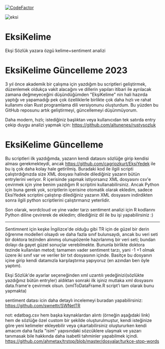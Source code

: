 [![CodeFactor](https://www.codefactor.io/repository/github/altunenes/eksikelime/badge)](https://www.codefactor.io/repository/github/altunenes/eksikelime)

![eksi](https://user-images.githubusercontent.com/54986652/227799394-9a51d729-3e7a-488b-99eb-4513f017f9b7.jpg)


# EksiKelime
Ekşi Sözlük yazara özgü kelime+sentiment analizi


# EksiKelime Güncelleme 2023 

3 yıl önce akademik bir çalışma için yazdığım bu scriptleri geliştirmek, düzenlemek oldukça vakit alacağını  ve dillerin yapıları itibari ile ayrılacak zamana değmeyeceğini düşündüğümden "EkşiKelime" nin hali hazırda yaptığı ve yapamadığı pek çok özelliklerle birlikte çok daha hızlı ve rahat kullanımı olan Rust programlama dili versiyonunu oluşturdum. Bu yüzden bu GitHub reposunu artık geliştirmeyi, güncellemeyi düşünmüyorum. 

Daha modern, hızlı; istediğiniz başlıktan veya kullanıcıdan tek satırda entry çekip duygu analizi yapmak için: https://github.com/altunenes/rustysozluk



# EksiKelime Güncelleme



Bu scriptleri ilk yazdığımda, yazarın kendi datasını sözlüğe girip kendisi alması gerekmekteydi, ancak https://github.com/cagriozkurt/EksiYedek ile bu iş çok daha kolay hale getirilmiş. Buradaki kod ile ilgili scripti çalıştırdığınızda size XML dosyası halinde dilediğiniz yazarın bütün entrylerini veriyor. R içerisinde yapmak istiyorsanız XML dosyasını csv'e çevirmek için yine benim yazdığım R scriptini kullanabilirsiniz. Ancak Python için buna gerek yok, scriptlerin içerisine otomatik olarak ekledim, sadece EksiYedek scriptini çalıştırıp dilediğiniz yazarın XML dosyasını indirdikten sonra ilgili python scriptlerini çalıştırmanız yeterlidir. 

Son olarak, wordcloud ve yine vader tarzı sentiment analizi için R kodlarını Python diline çevirerek de ekledim; dilediğiniz dil ile bu işi yapabilirsiniz :)



-----------------------------


Sentimnent için keşke İngilizce'de olduğu gibi TR için de güzel bir derin öğrenme modelleri olsaydı ve daha fazla sınıf bulunsaydı, ancak bu veri seti bir doktora tezinden alınmış olunupözenle hazırlanmış bir veri seti; bundan dolayı da gayet güzel sonuçlar verebilmekte. Bununla birlikte doktora tezinde kullanılan metod; tamamen vader sentiment tarzı, yani -1 +1 olmak üzere iki sınıf var ve veriler bir txt dosyasının içinde. Basitçe bu dosyanın içine girip kendi datamızla karşılaştırma yapıyoruz (en azından ben öyle yaptım).

Ekşi Sözlük'de ayarlar seçeneğinden xml uzantılı yedeğinizi(sözlükte yazdığınız bütün entryler) aldıktan sonraki ilk işiniz mutlaka xml dosyasını data.frame'e çevirmek olsun. (xmlToDataFrame.R script'i tam olarak bunu yapmakta) 


sentiment datası icin daha detaylı incelemeyi buradan yapabilirsiniz: https://github.com/swnettr/SWNetTR



not: edatbag.csv hem başka kaynaklardan alıntı (örneğin aşağıdaki link) hem de sözlüğe özel custom bir şekilde oluşturulmuştur, kendi isteğinize göre yeni kelimeler ekleyebilir veya çıkartabilirsiniz oluştururken kendi amacım daha fazla "isim" yapısındaki sözcüklere ulaşmak ve yazarı tanımasak bile hakkında daha isabetli tahminler yapabilmek içindi.
https://github.com/ahmetax/trstop/blob/master/dosyalar/turkce-stop-words
